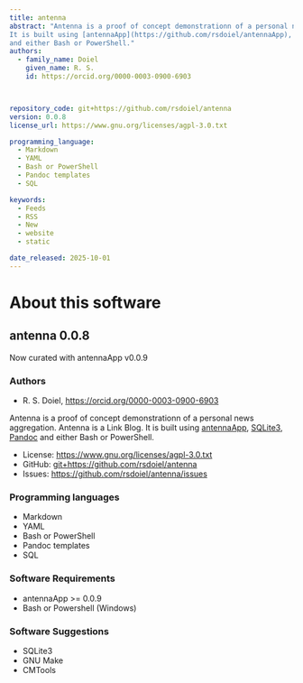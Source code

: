 ```yaml
---
title: antenna
abstract: "Antenna is a proof of concept demonstrationn of a personal news aggregation. Antenna is a Link Blog.
It is built using [antennaApp](https://github.com/rsdoiel/antennaApp), [SQLite3](https://sqlite.org), [Pandoc](https://pandoc.org)
and either Bash or PowerShell."
authors:
  - family_name: Doiel
    given_name: R. S.
    id: https://orcid.org/0000-0003-0900-6903



repository_code: git+https://github.com/rsdoiel/antenna
version: 0.0.8
license_url: https://www.gnu.org/licenses/agpl-3.0.txt

programming_language:
  - Markdown
  - YAML
  - Bash or PowerShell
  - Pandoc templates
  - SQL

keywords:
  - Feeds
  - RSS
  - New
  - website
  - static

date_released: 2025-10-01
---
```


About this software
===================

## antenna 0.0.8

Now curated with antennaApp v0.0.9

### Authors

- R. S. Doiel, <https://orcid.org/0000-0003-0900-6903>






Antenna is a proof of concept demonstrationn of a personal news aggregation. Antenna is a Link Blog.
It is built using [antennaApp](https://github.com/rsdoiel/antennaApp), [SQLite3](https://sqlite.org), [Pandoc](https://pandoc.org)
and either Bash or PowerShell.

- License: <https://www.gnu.org/licenses/agpl-3.0.txt>
- GitHub: <git+https://github.com/rsdoiel/antenna>
- Issues: <https://github.com/rsdoiel/antenna/issues>

### Programming languages

- Markdown
- YAML
- Bash or PowerShell
- Pandoc templates
- SQL




### Software Requirements

- antennaApp >= 0.0.9
- Bash or Powershell (Windows)


### Software Suggestions

- SQLite3
- GNU Make
- CMTools


